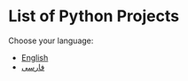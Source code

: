 # List of Python Projects

Choose your language:

- [English](README_en.md)
- [فارسی](README_fa.md)
